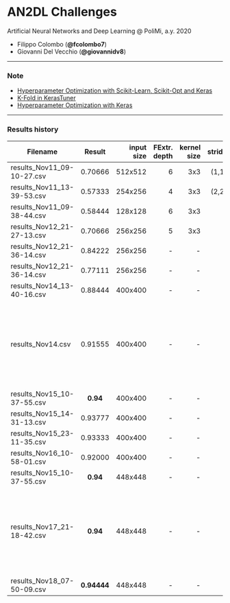 # AN2DL Challenges
Artificial Neural Networks and Deep Learning @ PoliMi, a.y. 2020

- Filippo Colombo (**@fcolombo7**)
- Giovanni Del Vecchio (**@giovannidv8**)

---
### Note
* [Hyperparameter Optimization with Scikit-Learn, Scikit-Opt and Keras](https://towardsdatascience.com/hyperparameter-optimization-with-scikit-learn-scikit-opt-and-keras-f13367f3e796)
* [K-Fold in KerasTuner](https://mc.ai/how-to-do-cross-validation-in-keras-tuner/) 
* [Hyperparameter Optimization with Keras](https://towardsdatascience.com/hyperparameter-optimization-with-keras-b82e6364ca53)
---

### Results history

| Filename      | Result        | input size  | FExtr. depth | kernel size | stride | Class. HiddenLayer | Class. units | DropOut | L2 | base_model | info |
| ------------- |:-------------:| -----------:|-------------:|------------:|-------:|-------------------:|-------------:|--------:|---:|-----------:|-----:|
| results_Nov11_09-10-27.csv | 0.70666 | 512x512 | 6 | 3x3 | (1,1) | 1 | 256 | - | - | - |-|
| results_Nov11_13-39-53.csv | 0.57333 | 254x256 | 4 | 3x3 | (2,2) | 2 | 128 | 0.2 | 0.001 | - |-|
| results_Nov11_09-38-44.csv | 0.58444 | 128x128 | 6 | 3x3 | 1 | 3 | 64 | - | - | - |-|
| results_Nov12_21-27-13.csv | 0.70666 | 256x256 | 5 | 3x3 | 1 | 1 | 512 | 0.2 | 0.001 | - |-|
| results_Nov12_21-36-14.csv | 0.84222 | 256x256 | - | - | - | 1 | 256 | - | - | VGG16 |-|
| results_Nov12_21-36-14.csv | 0.77111 | 256x256 | - | - | - | 1 | 512+128 | - | - | VGG16 |-|
| results_Nov14_13-40-16.csv | 0.88444 | 400x400 | - | - | - | 1 | 448 | 0.1 | - | VGG16 |-|
| results_Nov14.csv | 0.91555 | 400x400 | - | - | - | 1 | 448 | 0.2 | - | VGG16 |rotation_range=20, width_shift_range=0.3, height_shift_range=0.3, zoom_range=0.4, horizontal_flip=True, #brightness_range = [0.6, 1.5], shear_range=10, channel_shift_range=100, fill_mode='reflect', rescale=1./255
|results_Nov15_10-37-55.csv| **0.94** | 400x400 | - | - | - | 1 | 512 | 0.2 | - | VGG16 |same augmentation as above
|results_Nov15_14-31-13.csv| 0.93777 | 400x400 | - | - | - | 2 | 512+448 | 0.1 | - | VGG16 |same augmentation as above
|results_Nov15_23-11-35.csv| 0.93333 | 400x400 | - | - | - | 2 | 512+512 | 0.2 | - | VGG16 |same augmentation as above
|results_Nov16_10-58-01.csv| 0.92000 | 400x400 | - | - | - | 2 | 512+512 | - | 0.001 | VGG16 |same augmentation as above
|results_Nov15_10-37-55.csv| **0.94** | 448x448 | - | - | - | 1 | 576 | 0.2 | - | VGG16 |same augmentation as above
|results_Nov17_21-18-42.csv| **0.94** | 448x448 | - | - | - | 1 | 600 | 0.2 | - | VGG16 |rotation_range=30, width_shift_range=0.2, height_shift_range=0.2, zoom_range=0.4, horizontal_flip=True, brightness_range = [0.6, 1.0], shear_range=30, channel_shift_range=50, fill_mode='reflect', rescale=1./255
|results_Nov18_07-50-09.csv| **0.94444** | 448x448 | - | - | - | 1 | 512 | 0.2 | - | VGG16 | augmentation v2|
